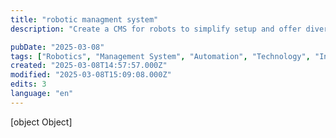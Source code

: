 ```yaml
---
title: "robotic managment system"
description: "Create a CMS for robots to simplify setup and offer diverse plugins and tools."

pubDate: "2025-03-08"
tags: ["Robotics", "Management System", "Automation", "Technology", "Innovation"]
created: "2025-03-08T14:57:57.000Z"
modified: "2025-03-08T15:09:08.000Z"
edits: 3
language: "en"
---
```


[object Object]